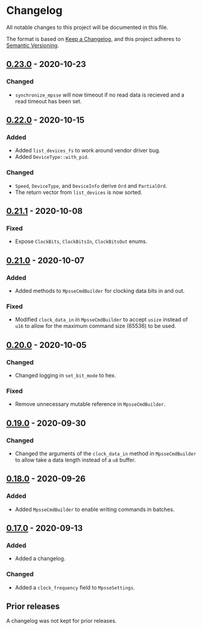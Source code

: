 # Changelog
All notable changes to this project will be documented in this file.

The format is based on [Keep a Changelog](https://keepachangelog.com/en/1.0.0/),
and this project adheres to [Semantic Versioning](https://semver.org/spec/v2.0.0.html).

## [0.23.0] - 2020-10-23
### Changed
- `synchronize_mpsse` will now timeout if no read data is recieved and a read
  timeout has been set.

## [0.22.0] - 2020-10-15
### Added
- Added `list_devices_fs` to work around vendor driver bug.
- Added `DeviceType::with_pid`.

### Changed
- `Speed`, `DeviceType`, and `DeviceInfo` derive `Ord` and `PartialOrd`.
- The return vector from `list_devices` is now sorted.

## [0.21.1] - 2020-10-08
### Fixed
- Expose `ClockBits`, `ClockBitsIn`, `ClockBitsOut` enums.

## [0.21.0] - 2020-10-07
### Added
- Added methods to `MpsseCmdBuilder` for clocking data bits in and out.

### Fixed
- Modified `clock_data_in` in `MpsseCmdBuilder` to accept `usize` instead of
  `u16` to allow for the maximum command size (65536) to be used.

## [0.20.0] - 2020-10-05
### Changed
- Changed logging in `set_bit_mode` to hex.

### Fixed
- Remove unnecessary mutable reference in `MpsseCmdBuilder`.

## [0.19.0] - 2020-09-30
### Changed
- Changed the arguments of the `clock_data_in` method in `MpsseCmdBuilder` to
  allow take a data length instead of a `u8` buffer.

## [0.18.0] - 2020-09-26
### Added
- Added `MpsseCmdBuilder` to enable writing commands in batches.

## [0.17.0] - 2020-09-13
### Added
- Added a changelog.

### Changed
- Added a `clock_frequency` field to `MpsseSettings`.

## Prior releases
A changelog was not kept for prior releases.

[Unreleased]: https://github.com/newAM/libftd2xx-rs/compare/0.23.0...HEAD
[0.23.0]: https://github.com/newAM/libftd2xx-rs/releases/tag/0.23.0
[0.22.0]: https://github.com/newAM/libftd2xx-rs/releases/tag/0.22.0
[0.21.1]: https://github.com/newAM/libftd2xx-rs/releases/tag/0.21.1
[0.21.0]: https://github.com/newAM/libftd2xx-rs/releases/tag/0.21.0
[0.20.0]: https://github.com/newAM/libftd2xx-rs/releases/tag/0.20.0
[0.19.0]: https://github.com/newAM/libftd2xx-rs/releases/tag/0.19.0
[0.18.0]: https://github.com/newAM/libftd2xx-rs/releases/tag/0.18.0
[0.17.0]: https://github.com/newAM/libftd2xx-rs/releases/tag/0.17.0

